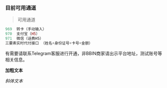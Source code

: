 ### 目前可用通道


> 可用通道



```php
969  转卡（手动输入）
970  支付宝（H5）
971  微信（话费H5）
三要素实时代付接口 （姓名+身份证号+卡号+金额）

```

有需要请联系Telegram客服进行开通，非BBIN商家请出示平台地址，测试账号等相关信息。

__加粗文本__

*斜体文本*

